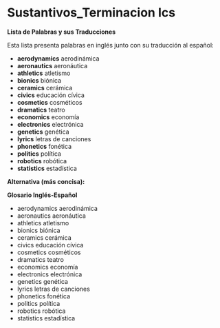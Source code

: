 # Sustantivos_Terminacion Ics



**Lista de Palabras y sus Traducciones**

Esta lista presenta palabras en inglés junto con su traducción al español:

*   **aerodynamics**    aerodinámica
*   **aeronautics**    aeronáutica
*   **athletics**    atletismo
*   **bionics**    biónica
*   **ceramics**    cerámica
*   **civics**    educación cívica
*   **cosmetics**    cosméticos
*   **dramatics**    teatro
*   **economics**    economía
*   **electronics**    electrónica
*   **genetics**    genética
*   **lyrics**    letras de canciones
*   **phonetics**    fonética
*   **politics**    política
*   **robotics**    robótica
*   **statistics**    estadística

**Alternativa (más concisa):**

**Glosario Inglés-Español**

*   aerodynamics    aerodinámica
*   aeronautics    aeronáutica
*   athletics    atletismo
*   bionics    biónica
*   ceramics    cerámica
*   civics    educación cívica
*   cosmetics    cosméticos
*   dramatics    teatro
*   economics    economía
*   electronics    electrónica
*   genetics    genética
*   lyrics    letras de canciones
*   phonetics    fonética
*   politics    política
*   robotics    robótica
*   statistics    estadística
